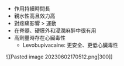 - 作用持續時間長
- 親水性高且效力高
- 對疼痛影響 > 運動
- 在脊髓、硬膜外和浸潤麻醉中很有用
- 高劑量時存在心臟毒性
	- Levobupivacaine: 更安全、更低心臟毒性

![[Pasted image 20230602170512.png|300]]